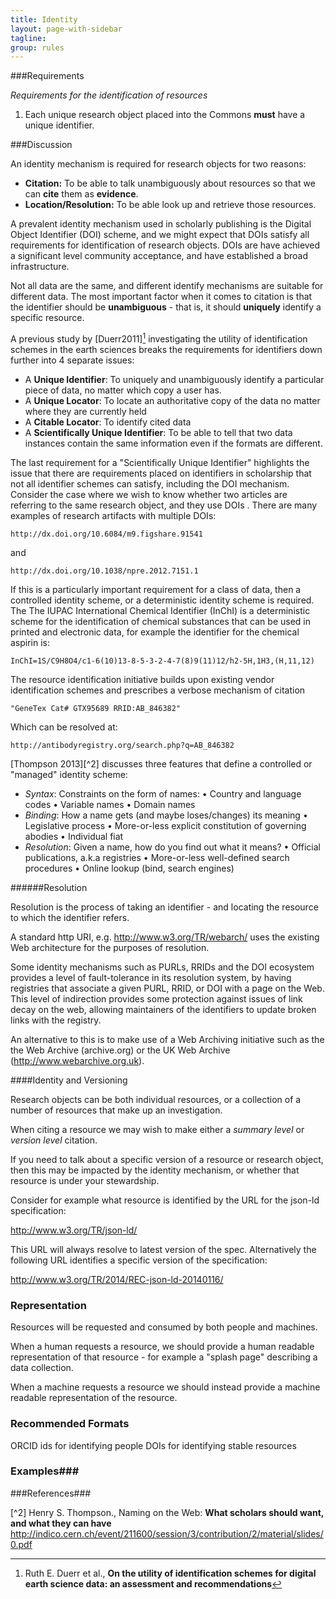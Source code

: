 ```yaml
---
title: Identity
layout: page-with-sidebar
tagline:
group: rules
---
```


###Requirements

*Requirements for the identification of resources*

1. Each unique research object placed into the Commons **must** have a unique identifier.

###Discussion

An identity mechanism is required for research objects for two reasons:

- **Citation:** To be able to talk unambiguously about resources so that we can **cite** them as **evidence**.
- **Location/Resolution:** To be able look up and retrieve those resources.

A prevalent identity mechanism used in scholarly publishing is the Digital Object Identifier (DOI) scheme, and we might expect that DOIs satisfy all requirements for identification of research objects. DOIs are have achieved a significant level community acceptance, and have established a broad infrastructure.  

Not all data are the same, and different identify mechanisms are suitable for different data.
The most important factor when it comes to citation is that the identifier should be **unambiguous** - that is, it should **uniquely** identify a specific resource.

A previous study by [Duerr2011][^1] investigating the utility of identification schemes in the earth sciences breaks the requirements for identifiers down further into 4 separate issues:

- A **Unique Identifier**: To uniquely and unambiguously identify a particular piece of data, no matter which copy a user has.
- A **Unique Locator**: To locate an authoritative copy of the data no matter where they are currently held
- A **Citable Locator**: To identify cited data
- A **Scientifically Unique Identifier**: To be able to tell that two data instances contain the same information even if the formats are different.



The last requirement for a "Scientifically Unique Identifier" highlights the issue that there are requirements placed on identifiers in scholarship that not all identifier schemes can satisfy, including the DOI mechanism. Consider the case where we wish to know whether two articles are referring to the same research object, and they use DOIs . There are many examples of research artifacts with multiple DOIs:

    http://dx.doi.org/10.6084/m9.figshare.91541

and

    http://dx.doi.org/10.1038/npre.2012.7151.1

If this is a particularly important requirement for a class of data, then a controlled identity scheme, or a deterministic identity scheme is required. The The IUPAC International Chemical Identifier (InChI) is a deterministic scheme for the identification of chemical substances that can be used in printed and electronic data, for example the identifier for the chemical aspirin is:

    InChI=1S/C9H8O4/c1-6(10)13-8-5-3-2-4-7(8)9(11)12/h2-5H,1H3,(H,11,12)  

The resource identification initiative builds upon existing vendor identification schemes and prescribes a verbose mechanism of citation

    "GeneTex Cat# GTX95689 RRID:AB_846382"

Which can be resolved at:

    http://antibodyregistry.org/search.php?q=AB_846382


 [Thompson 2013][^2] discusses three features that define a controlled or "managed" identity scheme:

- *Syntax*: Constraints on the form of names:
• Country and language codes
• Variable names
• Domain names
- *Binding*: How a name gets (and maybe loses/changes) its meaning
• Legislative process
• More-or-less explicit constitution of governing abodies
• Individual fiat
- *Resolution*: Given a name, how do you find out what it means?
• Official publications, a.k.a registries
• More-or-less well-defined search procedures
• Online lookup (bind, search engines)




######Resolution

Resolution is the process of taking an identifier - and locating the resource to which the identifier refers.  

A standard http URI, e.g. http://www.w3.org/TR/webarch/ uses the existing Web architecture for the purposes of resolution.  

Some identity mechanisms such as PURLs, RRIDs and the DOI ecosystem provides a level of fault-tolerance in its resolution system, by having registries that associate a given PURL, RRID, or DOI with a page on the Web.  This level of indirection provides some protection against issues of link decay on the web, allowing maintainers of the identifiers to update broken links with the registry.

An alternative to this is to make use of a Web Archiving initiative such as the the Web Archive (archive.org) or the UK Web Archive (http://www.webarchive.org.uk).


####Identity and Versioning

Research objects can be both individual resources, or a collection of a number of resources that make up an investigation.

When citing a resource we may wish to make either a *summary level* or *version level* citation.

If you need to talk about a specific version of a resource or research object, then this may be impacted by the identity mechanism, or whether that resource is under your stewardship.

Consider for example what resource is identified by the URL for the json-ld specification:

http://www.w3.org/TR/json-ld/

This URL will always resolve to latest version of the spec. Alternatively the following URL identifies a specific version of the specification:

http://www.w3.org/TR/2014/REC-json-ld-20140116/


### Representation ####
Resources will be requested and consumed by both people and machines.

When a human requests a resource, we should provide a human readable representation of that resource - for example a "splash page" describing a data collection.

When a machine requests a resource we should instead provide a machine readable representation of the resource.

<!--OAI-PMH?

If resources are
-->

### Recommended Formats ###

ORCID ids for identifying people
DOIs for identifying stable resources

### Examples###


###References###

[^1]:  Ruth E. Duerr et al., **On the utility of identification schemes for digital earth science data: an assessment and recommendations**

[^2] Henry S. Thompson., Naming on the Web: **What scholars should want, and what they can have** http://indico.cern.ch/event/211600/session/3/contribution/2/material/slides/0.pdf
